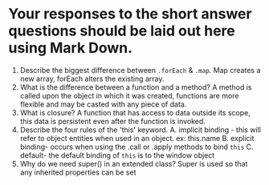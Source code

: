 # Your responses to the short answer questions should be laid out here using Mark Down.
1. Describe the biggest difference between `.forEach` & `.map`.
Map creates a new array, forEach alters the existing array.
2. What is the difference between a function and a method?
A method is called upon the object in which it was created, functions are more flexible and may be casted with any
piece of data.
3. What is closure?
A function that has access to data outside its scope, this data is persistent even after the function is invoked.
4. Describe the four rules of the 'this' keyword.
  A. implicit binding - this will refer to object entities when used in an object. ex: this.name
  B. explicit binding- occurs when using the .call or .apply methods to bind `this`
  C. default- the default binding of `this` is to the window object
5. Why do we need super() in an extended class?
Super is used so that any inherited properties can be set
